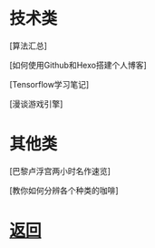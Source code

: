 # 技术类

[算法汇总]

[如何使用Github和Hexo搭建个人博客]

[Tensorflow学习笔记]

[漫谈游戏引擎]

# 其他类

[巴黎卢浮宫两小时名作速览]

[教你如何分辨各个种类的咖啡]

# [返回](README.md)
